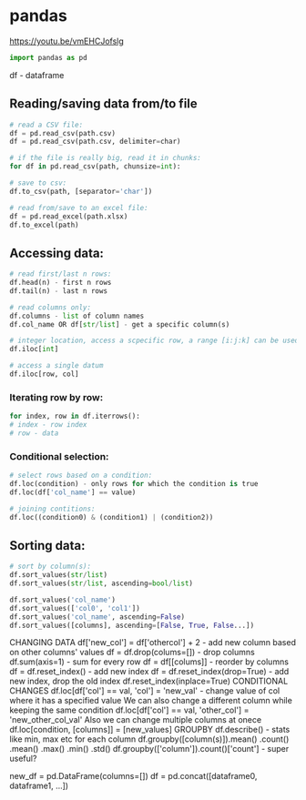 # pandas
https://youtu.be/vmEHCJofslg  
```python
import pandas as pd
```
df - dataframe

## Reading/saving data from/to file
```python
# read a CSV file:
df = pd.read_csv(path.csv)
df = pd.read_csv(path.csv, delimiter=char)

# if the file is really big, read it in chunks:
for df in pd.read_csv(path, chunsize=int):

# save to csv:
df.to_csv(path, [separator='char'])

# read from/save to an excel file:
df = pd.read_excel(path.xlsx)
df.to_excel(path)
```

## Accessing data:
```python
# read first/last n rows:
df.head(n) - first n rows
df.tail(n) - last n rows

# read columns only:
df.columns - list of column names
df.col_name OR df[str/list] - get a specific column(s)

# integer location, access a scpecific row, a range [i:j:k] can be used
df.iloc[int]

# access a single datum
df.iloc[row, col]
```

### Iterating row by row:
```python
for index, row in df.iterrows():
# index - row index
# row - data
```

### Conditional selection:
```python
# select rows based on a condition:
df.loc(condition) - only rows for which the condition is true
df.loc(df['col_name'] == value)

# joining contitions:
df.loc((condition0) & (condition1) | (condition2))
```

## Sorting data: 
```python
# sort by column(s):
df.sort_values(str/list)
df.sort_values(str/list, ascending=bool/list)

df.sort_values('col_name')
df.sort_values(['col0', 'col1'])
df.sort_values('col_name', ascending=False)
df.sort_values([columns], ascending=[False, True, False...])
```

CHANGING DATA
df['new_col'] = df['othercol'] + 2 - add new column based on other columns' values
df = df.drop(colums=[]) - drop columns
df.sum(axis=1) - sum for every row
df = df[[colums]] - reorder by columns
df = df.reset_index() - add new index
df = df.reset_index(drop=True) - add new index, drop the old index
df.reset_index(inplace=True)
CONDITIONAL CHANGES
df.loc[df['col'] == val, 'col'] = 'new_val' - change value of col where it has a specified value
We can also change a different column while keeping the same condition
df.loc[df['col'] == val, 'other_col'] = 'new_other_col_val'
Also we can change multiple columns at onece
df.loc[condition, [columns]] = [new_values]
GROUPBY
df.describe() - stats like min, max etc for each column
df.groupby([column(s)]).mean()
.count()
.mean()
.max()
.min()
.std()
df.groupby(['column']).count()['count'] - super useful?

new_df = pd.DataFrame(columns=[])
df = pd.concat([dataframe0, dataframe1, ...])
